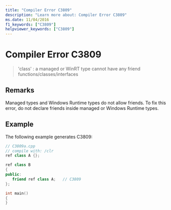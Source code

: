 ```yaml
---
title: "Compiler Error C3809"
description: "Learn more about: Compiler Error C3809"
ms.date: 11/04/2016
f1_keywords: ["C3809"]
helpviewer_keywords: ["C3809"]
---
```

# Compiler Error C3809

> 'class' : a managed or WinRT type cannot have any friend functions/classes/interfaces

## Remarks

Managed types and Windows Runtime types do not allow friends. To fix this error, do not declare friends inside managed or Windows Runtime types.

## Example

The following example generates C3809:

```cpp
// C3809a.cpp
// compile with: /clr
ref class A {};

ref class B
{
public:
   friend ref class A;   // C3809
};

int main()
{
}
```

